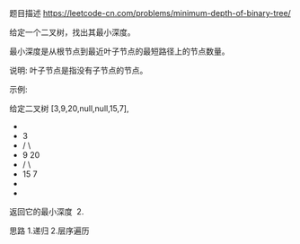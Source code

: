 题目描述
https://leetcode-cn.com/problems/minimum-depth-of-binary-tree/

给定一个二叉树，找出其最小深度。

最小深度是从根节点到最近叶子节点的最短路径上的节点数量。

说明: 叶子节点是指没有子节点的节点。

示例:

给定二叉树 [3,9,20,null,null,15,7],

+
+    3 
+   / \
+  9  20
+    /  \
+  15    7
+
+  
返回它的最小深度  2.

思路
1.递归
2.层序遍历
